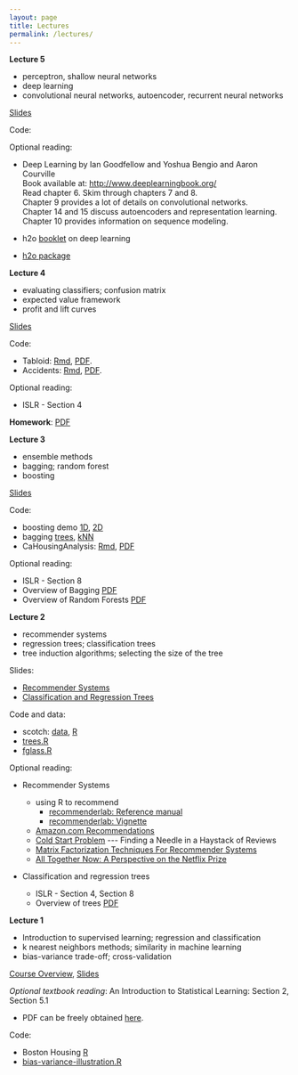 ```yaml
---
layout: page
title: Lectures
permalink: /lectures/
---
```


**Lecture 5**

* perceptron, shallow neural networks
* deep learning
* convolutional neural networks, autoencoder, recurrent neural networks

[Slides](https://piazza.com/class_profile/get_resource/izev9lpuf6f6bc/j68cm2cahji2b2)

Code:

Optional reading: 

* Deep Learning by Ian Goodfellow and Yoshua Bengio and Aaron Courville    
  Book available at: http://www.deeplearningbook.org/    
  Read chapter 6. Skim through chapters 7 and 8.      
  Chapter 9 provides a lot of details on convolutional networks.    
  Chapter 14 and 15 discuss autoencoders and representation learning.  
  Chapter 10 provides information on sequence modeling. 

* h2o [booklet](http://docs.h2o.ai/h2o/latest-stable/h2o-docs/booklets/DeepLearningBooklet.pdf) on deep learning    
* [h2o package](http://docs.h2o.ai/h2o/latest-stable/index.html)  


**Lecture 4**

* evaluating classifiers; confusion matrix
* expected value framework
* profit and lift curves

[Slides](https://piazza.com/class_profile/get_resource/izev9lpuf6f6bc/j66mdamgq7x5o6)

Code:

* Tabloid: [Rmd](https://raw.githubusercontent.com/ChicagoBoothML/ML2016/master/code/lec04/tabloid.Rmd), [PDF](https://raw.githubusercontent.com/ChicagoBoothML/ML2016/master/code/lec04/tabloid.pdf).
* Accidents: [Rmd](https://github.com/ChicagoBoothML/ML2016/raw/master/code/lec04/accidents.Rmd), [PDF](https://github.com/ChicagoBoothML/ML2016/raw/master/code/lec04/accidents.pdf).


Optional reading: 

* ISLR - Section 4


**Homework**: [PDF](https://piazza.com/class_profile/get_resource/izev9lpuf6f6bc/j633b709f8n2jx)

**Lecture 3**

* ensemble methods
* bagging; random forest
* boosting

[Slides](https://piazza.com/class_profile/get_resource/izev9lpuf6f6bc/j631whfi6y4o2)

Code: 

* boosting demo [1D](https://raw.githubusercontent.com/ChicagoBoothML/ML2016/master/code/lec03/boosting_demo_1D.R), [2D](https://raw.githubusercontent.com/ChicagoBoothML/ML2016/master/code/lec03/boosting_demo_2D.R)
* bagging [trees](https://raw.githubusercontent.com/ChicagoBoothML/ML2016/master/code/lec03/tree-bagging.R), [kNN](https://raw.githubusercontent.com/ChicagoBoothML/ML2016/master/code/lec03/knn-bagging.R)
* CaHousingAnalysis: [Rmd](https://raw.githubusercontent.com/ChicagoBoothML/ML2016/master/code/lec03/CaHousingAnalysis.Rmd), [PDF](https://github.com/ChicagoBoothML/ML2016/raw/master/code/lec03/CaHousingAnalysis.pdf)

Optional reading: 

* ISLR - Section 8
* Overview of Bagging [PDF](http://statistics.berkeley.edu/sites/default/files/tech-reports/421.pdf)
* Overview of Random Forests [PDF](https://www.stat.berkeley.edu/~breiman/RandomForests/cc_home.htm)


**Lecture 2**

* recommender systems
* regression trees; classification trees
* tree induction algorithms; selecting the size of the tree

Slides:

* [Recommender Systems](https://piazza.com/class_profile/get_resource/izev9lpuf6f6bc/j61ni5xfuii1sj)
* [Classification and Regression Trees](https://piazza.com/class_profile/get_resource/izev9lpuf6f6bc/j61niiyiyeo1va)

Code and data:

* scotch: [data](https://raw.githubusercontent.com/mlakolar/BUS41000/master/data/scotch.csv), [R](https://raw.githubusercontent.com/mlakolar/BUS41000/master/data/scotch.R)
* [trees.R](https://raw.githubusercontent.com/ChicagoBoothML/ML2016/master/code/trees.R)
* [fglass.R](https://raw.githubusercontent.com/ChicagoBoothML/ML2016/master/code/fglass.R) 

Optional reading: 

* Recommender Systems

  * using R to recommend
    + [recommenderlab: Reference manual](https://cran.r-project.org/web/packages/recommenderlab/recommenderlab.pdf)   
    + [recommenderlab: Vignette](https://cran.r-project.org/web/packages/recommenderlab/vignettes/recommenderlab.pdf)   
  * [Amazon.com Recommendations](http://www.cs.umd.edu/~samir/498/Amazon-Recommendations.pdf) 
  * [Cold Start Problem](https://pdfs.semanticscholar.org/44af/1071f2b943b178ea8259e14fb0c722a3bcd4.pdf) ---  Finding a Needle in a Haystack of Reviews    
  * [Matrix Factorization Techniques For Recommender Systems](https://datajobs.com/data-science-repo/Recommender-Systems-%5BNetflix%5D.pdf)
  * [All Together Now: A Perspective on the Netflix Prize](http://dx.doi.org/10.1080/09332480.2010.10739787)

* Classification and regression trees

  * ISLR - Section 4, Section 8
  * Overview of trees [PDF](http://www.ise.bgu.ac.il/faculty/liorr/hbchap9.pdf)



**Lecture 1**

* Introduction to supervised learning; regression and classification
* k nearest neighbors methods; similarity in machine learning
* bias-variance trade-off; cross-validation

[Course Overview](https://piazza.com/class_profile/get_resource/izev9lpuf6f6bc/j5ygjld9mu26re),
[Slides](https://piazza.com/class_profile/get_resource/izev9lpuf6f6bc/j5ygjbkr1qa6pk)  

_Optional textbook reading_: An Introduction to Statistical Learning: Section 2, Section 5.1

* PDF can be freely obtained [here](http://www-bcf.usc.edu/~gareth/ISL/).

Code: 

* Boston Housing [R](https://raw.githubusercontent.com/ChicagoBoothML/ML2016/master/code/Boston_knn.R)
* [bias-variance-illustration.R](https://raw.githubusercontent.com/ChicagoBoothML/ML2016/master/code/bias-variance-illustration.R)

